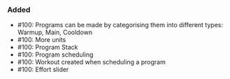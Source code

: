 ### Added

- #100: Programs can be made by categorising them into different types: Warmup, Main, Cooldown
- #100: More units
- #100: Program Stack
- #100: Program scheduling
- #100: Workout created when scheduling a program
- #100: Effort slider

